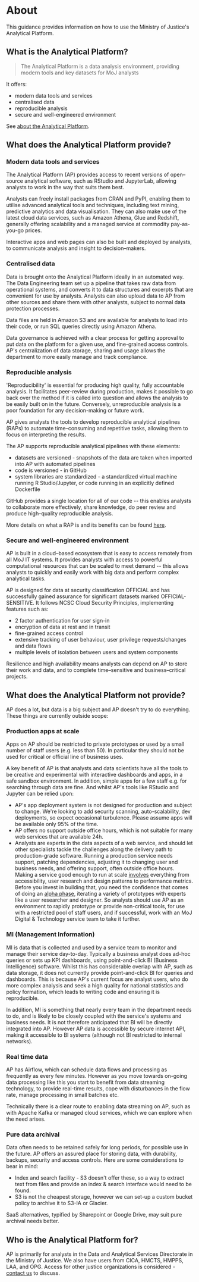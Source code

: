 # About

This guidance provides information on how to use the Ministry of Justice's Analytical Platform.

## What is the Analytical Platform?

> The Analytical Platform is a data analysis environment, providing modern tools and key datasets for MoJ analysts

It offers:

- modern data tools and services
- centralised data
- reproducible analysis
- secure and well-engineered environment

See [about the Analytical Platform](/about.html).

## What does the Analytical Platform provide?

### Modern data tools and services

The Analytical Platform (AP) provides access to recent versions of open–source analytical software, such as RStudio and JupyterLab, allowing analysts to work in the way that suits them best.

Analysts can freely install packages from CRAN and PyPI, enabling them to utilise advanced analytical tools and techniques, including text mining, predictive analytics and data visualisation. They can also make use of the latest cloud data services, such as Amazon Athena, Glue and Redshift, generally offering scalability and a managed service at commodity pay-as-you-go prices.

Interactive apps and web pages can also be built and deployed by analysts, to communicate analysis and insight to decision–makers.

### Centralised data

Data is brought onto the Analytical Platform ideally in an automated way. The Data Engineering team set up a pipeline that takes raw data from operational systems, and converts it to data structures and excerpts that are convenient for use by analysts. Analysts can also upload data to AP from other sources and share them with other analysts, subject to normal data protection processes.

Data files are held in Amazon S3 and are available for analysts to load into their code, or run SQL queries directly using Amazon Athena.

Data governance is achieved with a clear process for getting approval to put data on the platform for a given use, and fine-grained access controls. AP's centralization of data storage, sharing and usage allows the department to more easily manage and track compliance.

### Reproducible analysis

'Reproducibility' is essential for producing high quality, fully accountable analysis. It facilitates peer-review during production, makes it possible to go back over the method if it is called into question and allows the analysis to be easily built on in the future. Conversely, unreproducible analysis is a poor foundation for any decision-making or future work.

AP gives analysts the tools to develop reproducible analytical pipelines (RAPs) to automate time–consuming and repetitive tasks, allowing them to focus on interpreting the results.

The AP supports reproducible analytical pipelines with these elements:

- datasets are versioned - snapshots of the data are taken when imported into AP with automated pipelines
- code is versioned - in GitHub
- system libraries are standardized - a standardized virtual machine running R Studio/Jupyter, or code running in an explicitly defined Dockerfile

GitHub provides a single location for all of our code -- this enables analysts to collaborate more effectively, share knowledge, do peer review and produce high–quality reproducible analysis.

More details on what a RAP is and its benefits can be found [here](../annexes.html#reproducible-analytical-pipelines).

### Secure and well-engineered environment

AP is built in a cloud–based ecosystem that is easy to access remotely from all MoJ IT systems. It provides analysts with access to powerful computational resources that can be scaled to meet demand -- this allows analysts to quickly and easily work with big data and perform complex analytical tasks.

AP is designed for data at security classification OFFICIAL and has successfully gained assurance for significant datasets marked OFFICIAL-SENSITIVE. It follows NCSC Cloud Security Principles, implementing features such as:

- 2 factor authentication for user sign-in
- encryption of data at rest and in transit
- fine-grained access control
- extensive tracking of user behaviour, user privilege requests/changes and data flows
- multiple levels of isolation between users and system components

Resilience and high availability means analysts can depend on AP to store their work and data, and to complete time–sensitive and business–critical projects.

## What does the Analytical Platform not provide?

AP does a lot, but data is a big subject and AP doesn't try to do everything. These things are currently outside scope:

### Production apps at scale

Apps on AP should be restricted to private prototypes or used by a small number of staff users (e.g. less than 50). In particular they should not be used for critical or official line of business uses.

A key benefit of AP is that analysts and data scientists have all the tools to be creative and experimental with interactive dashboards and apps, in a safe sandbox environment. In addition, simple apps for a few staff e.g. for searching through data are fine. And whilst AP's tools like RStudio and Jupyter can be relied upon:

- AP's app deployment system is not designed for production and subject to change. We're looking to add security scanning, auto-scalability, dev deployments, so expect occasional turbulence. Please assume apps will be available only 95% of the time.
- AP offers no support outside office hours, which is not suitable for many web services that are available 24h.
- Analysts are experts in the data aspects of a web service, and should let other specialists tackle the challenges along the delivery path to production-grade software. Running a production service needs support, patching dependencies, adjusting it to changing user and business needs, and offering support, often outside office hours. Making a service good enough to run at scale [involves](https://www.gov.uk/service-manual/agile-delivery/how-the-beta-phase-works) everything from accessibility, user research and design patterns to performance metrics. Before you invest in building that, you need the confidence that comes of doing an [alpha phase](https://www.gov.uk/service-manual/agile-delivery/how-the-alpha-phase-works), iterating a variety of prototypes with experts like a user researcher and designer. So analysts should use AP as an environment to rapidly prototype or provide non-critical tools, for use with a restricted pool of staff users, and if successful, work with an MoJ Digital & Technology service team to take it further.

### MI (Management Information)

MI is data that is collected and used by a service team to monitor and manage their service day-to-day. Typically a business analyst does ad-hoc queries or sets up KPI dashboards, using point-and-click BI (Business Intelligence) software. Whilst this has considerable overlap with AP, such as data storage, it does not currently provide point-and-click BI for queries and dashboards. This is because AP's current focus are analyst users, who do more complex analysis and seek a high quality for national statistics and policy formation, which leads to writing code and ensuring it is reproducible.

In addition, MI is something that nearly every team in the department needs to do, and is likely to be closely coupled with the service's systems and business needs. It is not therefore anticipated that BI will be directly integrated into AP. However AP data is accessible by secure internet API, making it accessible to BI systems (although not BI restricted to internal networks).

### Real time data

AP has Airflow, which can schedule data flows and processing as frequently as every few minutes. However as you move towards on-going data processing like this you start to benefit from data streaming technology, to provide real-time results, cope with disturbances in the flow rate, manage processing in small batches etc.

Technically there is a clear route to enabling data streaming on AP, such as with Apache Kafka or managed cloud services, which we can explore when the need arises.

### Pure data archival

Data often needs to be retained safely for long periods, for possible use in the future. AP offers an assured place for storing data, with durability, backups, security and access controls. Here are some considerations to bear in mind:

- Index and search facility - S3 doesn't offer these, so a way to extract text from files and provide an index & search interface would need to be found.
- S3 is not the cheapest storage, however we can set-up a custom bucket policy to archive it to S3-IA or Glacier.

SaaS alternatives, typified by Sharepoint or Google Drive, may suit pure archival needs better.

## Who is the Analytical Platform for?

AP is primarily for analysts in the Data and Analytical Services Directorate in the Ministry of Justice. We also have users from CICA, HMCTS, HMPPS, LAA, and OPG. Access for other justice organizations is considered - [contact us](mailto:analytical_platform@digital.justice.gov.uk) to discuss.
